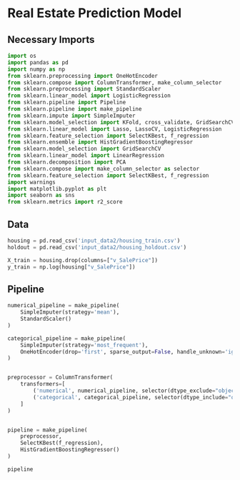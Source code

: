 # Real Estate Prediction Model

## Necessary Imports


```python
import os
import pandas as pd
import numpy as np
from sklearn.preprocessing import OneHotEncoder 
from sklearn.compose import ColumnTransformer, make_column_selector
from sklearn.preprocessing import StandardScaler 
from sklearn.linear_model import LogisticRegression
from sklearn.pipeline import Pipeline
from sklearn.pipeline import make_pipeline 
from sklearn.impute import SimpleImputer
from sklearn.model_selection import KFold, cross_validate, GridSearchCV
from sklearn.linear_model import Lasso, LassoCV, LogisticRegression
from sklearn.feature_selection import SelectKBest, f_regression
from sklearn.ensemble import HistGradientBoostingRegressor
from sklearn.model_selection import GridSearchCV
from sklearn.linear_model import LinearRegression
from sklearn.decomposition import PCA
from sklearn.compose import make_column_selector as selector
from sklearn.feature_selection import SelectKBest, f_regression
import warnings
import matplotlib.pyplot as plt
import seaborn as sns
from sklearn.metrics import r2_score

```

## Data


```python
housing = pd.read_csv('input_data2/housing_train.csv')
holdout = pd.read_csv('input_data2/housing_holdout.csv')
```


```python
X_train = housing.drop(columns=["v_SalePrice"])
y_train = np.log(housing["v_SalePrice"])

```

## Pipeline


```python
numerical_pipeline = make_pipeline(
    SimpleImputer(strategy='mean'),
    StandardScaler()
)

categorical_pipeline = make_pipeline(
    SimpleImputer(strategy='most_frequent'),
    OneHotEncoder(drop='first', sparse_output=False, handle_unknown='ignore')
)


preprocessor = ColumnTransformer(
    transformers=[
        ('numerical', numerical_pipeline, selector(dtype_exclude="object")),
        ('categorical', categorical_pipeline, selector(dtype_include="object"))
    ]
)


pipeline = make_pipeline(
    preprocessor,
    SelectKBest(f_regression),
    HistGradientBoostingRegressor()
)

pipeline
```




<style>#sk-container-id-1 {color: black;}#sk-container-id-1 pre{padding: 0;}#sk-container-id-1 div.sk-toggleable {background-color: white;}#sk-container-id-1 label.sk-toggleable__label {cursor: pointer;display: block;width: 100%;margin-bottom: 0;padding: 0.3em;box-sizing: border-box;text-align: center;}#sk-container-id-1 label.sk-toggleable__label-arrow:before {content: "▸";float: left;margin-right: 0.25em;color: #696969;}#sk-container-id-1 label.sk-toggleable__label-arrow:hover:before {color: black;}#sk-container-id-1 div.sk-estimator:hover label.sk-toggleable__label-arrow:before {color: black;}#sk-container-id-1 div.sk-toggleable__content {max-height: 0;max-width: 0;overflow: hidden;text-align: left;background-color: #f0f8ff;}#sk-container-id-1 div.sk-toggleable__content pre {margin: 0.2em;color: black;border-radius: 0.25em;background-color: #f0f8ff;}#sk-container-id-1 input.sk-toggleable__control:checked~div.sk-toggleable__content {max-height: 200px;max-width: 100%;overflow: auto;}#sk-container-id-1 input.sk-toggleable__control:checked~label.sk-toggleable__label-arrow:before {content: "▾";}#sk-container-id-1 div.sk-estimator input.sk-toggleable__control:checked~label.sk-toggleable__label {background-color: #d4ebff;}#sk-container-id-1 div.sk-label input.sk-toggleable__control:checked~label.sk-toggleable__label {background-color: #d4ebff;}#sk-container-id-1 input.sk-hidden--visually {border: 0;clip: rect(1px 1px 1px 1px);clip: rect(1px, 1px, 1px, 1px);height: 1px;margin: -1px;overflow: hidden;padding: 0;position: absolute;width: 1px;}#sk-container-id-1 div.sk-estimator {font-family: monospace;background-color: #f0f8ff;border: 1px dotted black;border-radius: 0.25em;box-sizing: border-box;margin-bottom: 0.5em;}#sk-container-id-1 div.sk-estimator:hover {background-color: #d4ebff;}#sk-container-id-1 div.sk-parallel-item::after {content: "";width: 100%;border-bottom: 1px solid gray;flex-grow: 1;}#sk-container-id-1 div.sk-label:hover label.sk-toggleable__label {background-color: #d4ebff;}#sk-container-id-1 div.sk-serial::before {content: "";position: absolute;border-left: 1px solid gray;box-sizing: border-box;top: 0;bottom: 0;left: 50%;z-index: 0;}#sk-container-id-1 div.sk-serial {display: flex;flex-direction: column;align-items: center;background-color: white;padding-right: 0.2em;padding-left: 0.2em;position: relative;}#sk-container-id-1 div.sk-item {position: relative;z-index: 1;}#sk-container-id-1 div.sk-parallel {display: flex;align-items: stretch;justify-content: center;background-color: white;position: relative;}#sk-container-id-1 div.sk-item::before, #sk-container-id-1 div.sk-parallel-item::before {content: "";position: absolute;border-left: 1px solid gray;box-sizing: border-box;top: 0;bottom: 0;left: 50%;z-index: -1;}#sk-container-id-1 div.sk-parallel-item {display: flex;flex-direction: column;z-index: 1;position: relative;background-color: white;}#sk-container-id-1 div.sk-parallel-item:first-child::after {align-self: flex-end;width: 50%;}#sk-container-id-1 div.sk-parallel-item:last-child::after {align-self: flex-start;width: 50%;}#sk-container-id-1 div.sk-parallel-item:only-child::after {width: 0;}#sk-container-id-1 div.sk-dashed-wrapped {border: 1px dashed gray;margin: 0 0.4em 0.5em 0.4em;box-sizing: border-box;padding-bottom: 0.4em;background-color: white;}#sk-container-id-1 div.sk-label label {font-family: monospace;font-weight: bold;display: inline-block;line-height: 1.2em;}#sk-container-id-1 div.sk-label-container {text-align: center;}#sk-container-id-1 div.sk-container {/* jupyter's `normalize.less` sets `[hidden] { display: none; }` but bootstrap.min.css set `[hidden] { display: none !important; }` so we also need the `!important` here to be able to override the default hidden behavior on the sphinx rendered scikit-learn.org. See: https://github.com/scikit-learn/scikit-learn/issues/21755 */display: inline-block !important;position: relative;}#sk-container-id-1 div.sk-text-repr-fallback {display: none;}</style><div id="sk-container-id-1" class="sk-top-container"><div class="sk-text-repr-fallback"><pre>Pipeline(steps=[(&#x27;columntransformer&#x27;,
                 ColumnTransformer(transformers=[(&#x27;numerical&#x27;,
                                                  Pipeline(steps=[(&#x27;simpleimputer&#x27;,
                                                                   SimpleImputer()),
                                                                  (&#x27;standardscaler&#x27;,
                                                                   StandardScaler())]),
                                                  &lt;sklearn.compose._column_transformer.make_column_selector object at 0x130615310&gt;),
                                                 (&#x27;categorical&#x27;,
                                                  Pipeline(steps=[(&#x27;simpleimputer&#x27;,
                                                                   SimpleImputer(strategy=&#x27;most_frequent&#x27;)),
                                                                  (&#x27;onehotencoder&#x27;,
                                                                   OneHotEncoder(drop=&#x27;first&#x27;,
                                                                                 handle_unknown=&#x27;ignore&#x27;,
                                                                                 sparse_output=False))]),
                                                  &lt;sklearn.compose._column_transformer.make_column_selector object at 0x12ff52410&gt;)])),
                (&#x27;selectkbest&#x27;,
                 SelectKBest(score_func=&lt;function f_regression at 0x12eab2de0&gt;)),
                (&#x27;histgradientboostingregressor&#x27;,
                 HistGradientBoostingRegressor())])</pre><b>In a Jupyter environment, please rerun this cell to show the HTML representation or trust the notebook. <br />On GitHub, the HTML representation is unable to render, please try loading this page with nbviewer.org.</b></div><div class="sk-container" hidden><div class="sk-item sk-dashed-wrapped"><div class="sk-label-container"><div class="sk-label sk-toggleable"><input class="sk-toggleable__control sk-hidden--visually" id="sk-estimator-id-1" type="checkbox" ><label for="sk-estimator-id-1" class="sk-toggleable__label sk-toggleable__label-arrow">Pipeline</label><div class="sk-toggleable__content"><pre>Pipeline(steps=[(&#x27;columntransformer&#x27;,
                 ColumnTransformer(transformers=[(&#x27;numerical&#x27;,
                                                  Pipeline(steps=[(&#x27;simpleimputer&#x27;,
                                                                   SimpleImputer()),
                                                                  (&#x27;standardscaler&#x27;,
                                                                   StandardScaler())]),
                                                  &lt;sklearn.compose._column_transformer.make_column_selector object at 0x130615310&gt;),
                                                 (&#x27;categorical&#x27;,
                                                  Pipeline(steps=[(&#x27;simpleimputer&#x27;,
                                                                   SimpleImputer(strategy=&#x27;most_frequent&#x27;)),
                                                                  (&#x27;onehotencoder&#x27;,
                                                                   OneHotEncoder(drop=&#x27;first&#x27;,
                                                                                 handle_unknown=&#x27;ignore&#x27;,
                                                                                 sparse_output=False))]),
                                                  &lt;sklearn.compose._column_transformer.make_column_selector object at 0x12ff52410&gt;)])),
                (&#x27;selectkbest&#x27;,
                 SelectKBest(score_func=&lt;function f_regression at 0x12eab2de0&gt;)),
                (&#x27;histgradientboostingregressor&#x27;,
                 HistGradientBoostingRegressor())])</pre></div></div></div><div class="sk-serial"><div class="sk-item sk-dashed-wrapped"><div class="sk-label-container"><div class="sk-label sk-toggleable"><input class="sk-toggleable__control sk-hidden--visually" id="sk-estimator-id-2" type="checkbox" ><label for="sk-estimator-id-2" class="sk-toggleable__label sk-toggleable__label-arrow">columntransformer: ColumnTransformer</label><div class="sk-toggleable__content"><pre>ColumnTransformer(transformers=[(&#x27;numerical&#x27;,
                                 Pipeline(steps=[(&#x27;simpleimputer&#x27;,
                                                  SimpleImputer()),
                                                 (&#x27;standardscaler&#x27;,
                                                  StandardScaler())]),
                                 &lt;sklearn.compose._column_transformer.make_column_selector object at 0x130615310&gt;),
                                (&#x27;categorical&#x27;,
                                 Pipeline(steps=[(&#x27;simpleimputer&#x27;,
                                                  SimpleImputer(strategy=&#x27;most_frequent&#x27;)),
                                                 (&#x27;onehotencoder&#x27;,
                                                  OneHotEncoder(drop=&#x27;first&#x27;,
                                                                handle_unknown=&#x27;ignore&#x27;,
                                                                sparse_output=False))]),
                                 &lt;sklearn.compose._column_transformer.make_column_selector object at 0x12ff52410&gt;)])</pre></div></div></div><div class="sk-parallel"><div class="sk-parallel-item"><div class="sk-item"><div class="sk-label-container"><div class="sk-label sk-toggleable"><input class="sk-toggleable__control sk-hidden--visually" id="sk-estimator-id-3" type="checkbox" ><label for="sk-estimator-id-3" class="sk-toggleable__label sk-toggleable__label-arrow">numerical</label><div class="sk-toggleable__content"><pre>&lt;sklearn.compose._column_transformer.make_column_selector object at 0x130615310&gt;</pre></div></div></div><div class="sk-serial"><div class="sk-item"><div class="sk-serial"><div class="sk-item"><div class="sk-estimator sk-toggleable"><input class="sk-toggleable__control sk-hidden--visually" id="sk-estimator-id-4" type="checkbox" ><label for="sk-estimator-id-4" class="sk-toggleable__label sk-toggleable__label-arrow">SimpleImputer</label><div class="sk-toggleable__content"><pre>SimpleImputer()</pre></div></div></div><div class="sk-item"><div class="sk-estimator sk-toggleable"><input class="sk-toggleable__control sk-hidden--visually" id="sk-estimator-id-5" type="checkbox" ><label for="sk-estimator-id-5" class="sk-toggleable__label sk-toggleable__label-arrow">StandardScaler</label><div class="sk-toggleable__content"><pre>StandardScaler()</pre></div></div></div></div></div></div></div></div><div class="sk-parallel-item"><div class="sk-item"><div class="sk-label-container"><div class="sk-label sk-toggleable"><input class="sk-toggleable__control sk-hidden--visually" id="sk-estimator-id-6" type="checkbox" ><label for="sk-estimator-id-6" class="sk-toggleable__label sk-toggleable__label-arrow">categorical</label><div class="sk-toggleable__content"><pre>&lt;sklearn.compose._column_transformer.make_column_selector object at 0x12ff52410&gt;</pre></div></div></div><div class="sk-serial"><div class="sk-item"><div class="sk-serial"><div class="sk-item"><div class="sk-estimator sk-toggleable"><input class="sk-toggleable__control sk-hidden--visually" id="sk-estimator-id-7" type="checkbox" ><label for="sk-estimator-id-7" class="sk-toggleable__label sk-toggleable__label-arrow">SimpleImputer</label><div class="sk-toggleable__content"><pre>SimpleImputer(strategy=&#x27;most_frequent&#x27;)</pre></div></div></div><div class="sk-item"><div class="sk-estimator sk-toggleable"><input class="sk-toggleable__control sk-hidden--visually" id="sk-estimator-id-8" type="checkbox" ><label for="sk-estimator-id-8" class="sk-toggleable__label sk-toggleable__label-arrow">OneHotEncoder</label><div class="sk-toggleable__content"><pre>OneHotEncoder(drop=&#x27;first&#x27;, handle_unknown=&#x27;ignore&#x27;, sparse_output=False)</pre></div></div></div></div></div></div></div></div></div></div><div class="sk-item"><div class="sk-estimator sk-toggleable"><input class="sk-toggleable__control sk-hidden--visually" id="sk-estimator-id-9" type="checkbox" ><label for="sk-estimator-id-9" class="sk-toggleable__label sk-toggleable__label-arrow">SelectKBest</label><div class="sk-toggleable__content"><pre>SelectKBest(score_func=&lt;function f_regression at 0x12eab2de0&gt;)</pre></div></div></div><div class="sk-item"><div class="sk-estimator sk-toggleable"><input class="sk-toggleable__control sk-hidden--visually" id="sk-estimator-id-10" type="checkbox" ><label for="sk-estimator-id-10" class="sk-toggleable__label sk-toggleable__label-arrow">HistGradientBoostingRegressor</label><div class="sk-toggleable__content"><pre>HistGradientBoostingRegressor()</pre></div></div></div></div></div></div></div>




```python
param_grid = {
    'selectkbest__k': [10, 20, 30],  
    'histgradientboostingregressor__max_iter': [100, 200, 300],  
}

```


```python
warnings.filterwarnings("ignore")


grid_search = GridSearchCV(pipeline, param_grid, cv=5, scoring='r2')
grid_search.fit(X_train, y_train)
```




<style>#sk-container-id-2 {color: black;}#sk-container-id-2 pre{padding: 0;}#sk-container-id-2 div.sk-toggleable {background-color: white;}#sk-container-id-2 label.sk-toggleable__label {cursor: pointer;display: block;width: 100%;margin-bottom: 0;padding: 0.3em;box-sizing: border-box;text-align: center;}#sk-container-id-2 label.sk-toggleable__label-arrow:before {content: "▸";float: left;margin-right: 0.25em;color: #696969;}#sk-container-id-2 label.sk-toggleable__label-arrow:hover:before {color: black;}#sk-container-id-2 div.sk-estimator:hover label.sk-toggleable__label-arrow:before {color: black;}#sk-container-id-2 div.sk-toggleable__content {max-height: 0;max-width: 0;overflow: hidden;text-align: left;background-color: #f0f8ff;}#sk-container-id-2 div.sk-toggleable__content pre {margin: 0.2em;color: black;border-radius: 0.25em;background-color: #f0f8ff;}#sk-container-id-2 input.sk-toggleable__control:checked~div.sk-toggleable__content {max-height: 200px;max-width: 100%;overflow: auto;}#sk-container-id-2 input.sk-toggleable__control:checked~label.sk-toggleable__label-arrow:before {content: "▾";}#sk-container-id-2 div.sk-estimator input.sk-toggleable__control:checked~label.sk-toggleable__label {background-color: #d4ebff;}#sk-container-id-2 div.sk-label input.sk-toggleable__control:checked~label.sk-toggleable__label {background-color: #d4ebff;}#sk-container-id-2 input.sk-hidden--visually {border: 0;clip: rect(1px 1px 1px 1px);clip: rect(1px, 1px, 1px, 1px);height: 1px;margin: -1px;overflow: hidden;padding: 0;position: absolute;width: 1px;}#sk-container-id-2 div.sk-estimator {font-family: monospace;background-color: #f0f8ff;border: 1px dotted black;border-radius: 0.25em;box-sizing: border-box;margin-bottom: 0.5em;}#sk-container-id-2 div.sk-estimator:hover {background-color: #d4ebff;}#sk-container-id-2 div.sk-parallel-item::after {content: "";width: 100%;border-bottom: 1px solid gray;flex-grow: 1;}#sk-container-id-2 div.sk-label:hover label.sk-toggleable__label {background-color: #d4ebff;}#sk-container-id-2 div.sk-serial::before {content: "";position: absolute;border-left: 1px solid gray;box-sizing: border-box;top: 0;bottom: 0;left: 50%;z-index: 0;}#sk-container-id-2 div.sk-serial {display: flex;flex-direction: column;align-items: center;background-color: white;padding-right: 0.2em;padding-left: 0.2em;position: relative;}#sk-container-id-2 div.sk-item {position: relative;z-index: 1;}#sk-container-id-2 div.sk-parallel {display: flex;align-items: stretch;justify-content: center;background-color: white;position: relative;}#sk-container-id-2 div.sk-item::before, #sk-container-id-2 div.sk-parallel-item::before {content: "";position: absolute;border-left: 1px solid gray;box-sizing: border-box;top: 0;bottom: 0;left: 50%;z-index: -1;}#sk-container-id-2 div.sk-parallel-item {display: flex;flex-direction: column;z-index: 1;position: relative;background-color: white;}#sk-container-id-2 div.sk-parallel-item:first-child::after {align-self: flex-end;width: 50%;}#sk-container-id-2 div.sk-parallel-item:last-child::after {align-self: flex-start;width: 50%;}#sk-container-id-2 div.sk-parallel-item:only-child::after {width: 0;}#sk-container-id-2 div.sk-dashed-wrapped {border: 1px dashed gray;margin: 0 0.4em 0.5em 0.4em;box-sizing: border-box;padding-bottom: 0.4em;background-color: white;}#sk-container-id-2 div.sk-label label {font-family: monospace;font-weight: bold;display: inline-block;line-height: 1.2em;}#sk-container-id-2 div.sk-label-container {text-align: center;}#sk-container-id-2 div.sk-container {/* jupyter's `normalize.less` sets `[hidden] { display: none; }` but bootstrap.min.css set `[hidden] { display: none !important; }` so we also need the `!important` here to be able to override the default hidden behavior on the sphinx rendered scikit-learn.org. See: https://github.com/scikit-learn/scikit-learn/issues/21755 */display: inline-block !important;position: relative;}#sk-container-id-2 div.sk-text-repr-fallback {display: none;}</style><div id="sk-container-id-2" class="sk-top-container"><div class="sk-text-repr-fallback"><pre>GridSearchCV(cv=5,
             estimator=Pipeline(steps=[(&#x27;columntransformer&#x27;,
                                        ColumnTransformer(transformers=[(&#x27;numerical&#x27;,
                                                                         Pipeline(steps=[(&#x27;simpleimputer&#x27;,
                                                                                          SimpleImputer()),
                                                                                         (&#x27;standardscaler&#x27;,
                                                                                          StandardScaler())]),
                                                                         &lt;sklearn.compose._column_transformer.make_column_selector object at 0x130615310&gt;),
                                                                        (&#x27;categorical&#x27;,
                                                                         Pipeline(steps=[(&#x27;simpleimputer&#x27;,
                                                                                          SimpleImputer(strategy=&#x27;m...
                                                                                                        sparse_output=False))]),
                                                                         &lt;sklearn.compose._column_transformer.make_column_selector object at 0x12ff52410&gt;)])),
                                       (&#x27;selectkbest&#x27;,
                                        SelectKBest(score_func=&lt;function f_regression at 0x12eab2de0&gt;)),
                                       (&#x27;histgradientboostingregressor&#x27;,
                                        HistGradientBoostingRegressor())]),
             param_grid={&#x27;histgradientboostingregressor__max_iter&#x27;: [100, 200,
                                                                     300],
                         &#x27;selectkbest__k&#x27;: [10, 20, 30]},
             scoring=&#x27;r2&#x27;)</pre><b>In a Jupyter environment, please rerun this cell to show the HTML representation or trust the notebook. <br />On GitHub, the HTML representation is unable to render, please try loading this page with nbviewer.org.</b></div><div class="sk-container" hidden><div class="sk-item sk-dashed-wrapped"><div class="sk-label-container"><div class="sk-label sk-toggleable"><input class="sk-toggleable__control sk-hidden--visually" id="sk-estimator-id-11" type="checkbox" ><label for="sk-estimator-id-11" class="sk-toggleable__label sk-toggleable__label-arrow">GridSearchCV</label><div class="sk-toggleable__content"><pre>GridSearchCV(cv=5,
             estimator=Pipeline(steps=[(&#x27;columntransformer&#x27;,
                                        ColumnTransformer(transformers=[(&#x27;numerical&#x27;,
                                                                         Pipeline(steps=[(&#x27;simpleimputer&#x27;,
                                                                                          SimpleImputer()),
                                                                                         (&#x27;standardscaler&#x27;,
                                                                                          StandardScaler())]),
                                                                         &lt;sklearn.compose._column_transformer.make_column_selector object at 0x130615310&gt;),
                                                                        (&#x27;categorical&#x27;,
                                                                         Pipeline(steps=[(&#x27;simpleimputer&#x27;,
                                                                                          SimpleImputer(strategy=&#x27;m...
                                                                                                        sparse_output=False))]),
                                                                         &lt;sklearn.compose._column_transformer.make_column_selector object at 0x12ff52410&gt;)])),
                                       (&#x27;selectkbest&#x27;,
                                        SelectKBest(score_func=&lt;function f_regression at 0x12eab2de0&gt;)),
                                       (&#x27;histgradientboostingregressor&#x27;,
                                        HistGradientBoostingRegressor())]),
             param_grid={&#x27;histgradientboostingregressor__max_iter&#x27;: [100, 200,
                                                                     300],
                         &#x27;selectkbest__k&#x27;: [10, 20, 30]},
             scoring=&#x27;r2&#x27;)</pre></div></div></div><div class="sk-parallel"><div class="sk-parallel-item"><div class="sk-item"><div class="sk-label-container"><div class="sk-label sk-toggleable"><input class="sk-toggleable__control sk-hidden--visually" id="sk-estimator-id-12" type="checkbox" ><label for="sk-estimator-id-12" class="sk-toggleable__label sk-toggleable__label-arrow">estimator: Pipeline</label><div class="sk-toggleable__content"><pre>Pipeline(steps=[(&#x27;columntransformer&#x27;,
                 ColumnTransformer(transformers=[(&#x27;numerical&#x27;,
                                                  Pipeline(steps=[(&#x27;simpleimputer&#x27;,
                                                                   SimpleImputer()),
                                                                  (&#x27;standardscaler&#x27;,
                                                                   StandardScaler())]),
                                                  &lt;sklearn.compose._column_transformer.make_column_selector object at 0x130615310&gt;),
                                                 (&#x27;categorical&#x27;,
                                                  Pipeline(steps=[(&#x27;simpleimputer&#x27;,
                                                                   SimpleImputer(strategy=&#x27;most_frequent&#x27;)),
                                                                  (&#x27;onehotencoder&#x27;,
                                                                   OneHotEncoder(drop=&#x27;first&#x27;,
                                                                                 handle_unknown=&#x27;ignore&#x27;,
                                                                                 sparse_output=False))]),
                                                  &lt;sklearn.compose._column_transformer.make_column_selector object at 0x12ff52410&gt;)])),
                (&#x27;selectkbest&#x27;,
                 SelectKBest(score_func=&lt;function f_regression at 0x12eab2de0&gt;)),
                (&#x27;histgradientboostingregressor&#x27;,
                 HistGradientBoostingRegressor())])</pre></div></div></div><div class="sk-serial"><div class="sk-item"><div class="sk-serial"><div class="sk-item sk-dashed-wrapped"><div class="sk-label-container"><div class="sk-label sk-toggleable"><input class="sk-toggleable__control sk-hidden--visually" id="sk-estimator-id-13" type="checkbox" ><label for="sk-estimator-id-13" class="sk-toggleable__label sk-toggleable__label-arrow">columntransformer: ColumnTransformer</label><div class="sk-toggleable__content"><pre>ColumnTransformer(transformers=[(&#x27;numerical&#x27;,
                                 Pipeline(steps=[(&#x27;simpleimputer&#x27;,
                                                  SimpleImputer()),
                                                 (&#x27;standardscaler&#x27;,
                                                  StandardScaler())]),
                                 &lt;sklearn.compose._column_transformer.make_column_selector object at 0x130615310&gt;),
                                (&#x27;categorical&#x27;,
                                 Pipeline(steps=[(&#x27;simpleimputer&#x27;,
                                                  SimpleImputer(strategy=&#x27;most_frequent&#x27;)),
                                                 (&#x27;onehotencoder&#x27;,
                                                  OneHotEncoder(drop=&#x27;first&#x27;,
                                                                handle_unknown=&#x27;ignore&#x27;,
                                                                sparse_output=False))]),
                                 &lt;sklearn.compose._column_transformer.make_column_selector object at 0x12ff52410&gt;)])</pre></div></div></div><div class="sk-parallel"><div class="sk-parallel-item"><div class="sk-item"><div class="sk-label-container"><div class="sk-label sk-toggleable"><input class="sk-toggleable__control sk-hidden--visually" id="sk-estimator-id-14" type="checkbox" ><label for="sk-estimator-id-14" class="sk-toggleable__label sk-toggleable__label-arrow">numerical</label><div class="sk-toggleable__content"><pre>&lt;sklearn.compose._column_transformer.make_column_selector object at 0x130615310&gt;</pre></div></div></div><div class="sk-serial"><div class="sk-item"><div class="sk-serial"><div class="sk-item"><div class="sk-estimator sk-toggleable"><input class="sk-toggleable__control sk-hidden--visually" id="sk-estimator-id-15" type="checkbox" ><label for="sk-estimator-id-15" class="sk-toggleable__label sk-toggleable__label-arrow">SimpleImputer</label><div class="sk-toggleable__content"><pre>SimpleImputer()</pre></div></div></div><div class="sk-item"><div class="sk-estimator sk-toggleable"><input class="sk-toggleable__control sk-hidden--visually" id="sk-estimator-id-16" type="checkbox" ><label for="sk-estimator-id-16" class="sk-toggleable__label sk-toggleable__label-arrow">StandardScaler</label><div class="sk-toggleable__content"><pre>StandardScaler()</pre></div></div></div></div></div></div></div></div><div class="sk-parallel-item"><div class="sk-item"><div class="sk-label-container"><div class="sk-label sk-toggleable"><input class="sk-toggleable__control sk-hidden--visually" id="sk-estimator-id-17" type="checkbox" ><label for="sk-estimator-id-17" class="sk-toggleable__label sk-toggleable__label-arrow">categorical</label><div class="sk-toggleable__content"><pre>&lt;sklearn.compose._column_transformer.make_column_selector object at 0x12ff52410&gt;</pre></div></div></div><div class="sk-serial"><div class="sk-item"><div class="sk-serial"><div class="sk-item"><div class="sk-estimator sk-toggleable"><input class="sk-toggleable__control sk-hidden--visually" id="sk-estimator-id-18" type="checkbox" ><label for="sk-estimator-id-18" class="sk-toggleable__label sk-toggleable__label-arrow">SimpleImputer</label><div class="sk-toggleable__content"><pre>SimpleImputer(strategy=&#x27;most_frequent&#x27;)</pre></div></div></div><div class="sk-item"><div class="sk-estimator sk-toggleable"><input class="sk-toggleable__control sk-hidden--visually" id="sk-estimator-id-19" type="checkbox" ><label for="sk-estimator-id-19" class="sk-toggleable__label sk-toggleable__label-arrow">OneHotEncoder</label><div class="sk-toggleable__content"><pre>OneHotEncoder(drop=&#x27;first&#x27;, handle_unknown=&#x27;ignore&#x27;, sparse_output=False)</pre></div></div></div></div></div></div></div></div></div></div><div class="sk-item"><div class="sk-estimator sk-toggleable"><input class="sk-toggleable__control sk-hidden--visually" id="sk-estimator-id-20" type="checkbox" ><label for="sk-estimator-id-20" class="sk-toggleable__label sk-toggleable__label-arrow">SelectKBest</label><div class="sk-toggleable__content"><pre>SelectKBest(score_func=&lt;function f_regression at 0x12eab2de0&gt;)</pre></div></div></div><div class="sk-item"><div class="sk-estimator sk-toggleable"><input class="sk-toggleable__control sk-hidden--visually" id="sk-estimator-id-21" type="checkbox" ><label for="sk-estimator-id-21" class="sk-toggleable__label sk-toggleable__label-arrow">HistGradientBoostingRegressor</label><div class="sk-toggleable__content"><pre>HistGradientBoostingRegressor()</pre></div></div></div></div></div></div></div></div></div></div></div></div>




```python
best_params = grid_search.best_estimator_
best_params
```




<style>#sk-container-id-4 {color: black;}#sk-container-id-4 pre{padding: 0;}#sk-container-id-4 div.sk-toggleable {background-color: white;}#sk-container-id-4 label.sk-toggleable__label {cursor: pointer;display: block;width: 100%;margin-bottom: 0;padding: 0.3em;box-sizing: border-box;text-align: center;}#sk-container-id-4 label.sk-toggleable__label-arrow:before {content: "▸";float: left;margin-right: 0.25em;color: #696969;}#sk-container-id-4 label.sk-toggleable__label-arrow:hover:before {color: black;}#sk-container-id-4 div.sk-estimator:hover label.sk-toggleable__label-arrow:before {color: black;}#sk-container-id-4 div.sk-toggleable__content {max-height: 0;max-width: 0;overflow: hidden;text-align: left;background-color: #f0f8ff;}#sk-container-id-4 div.sk-toggleable__content pre {margin: 0.2em;color: black;border-radius: 0.25em;background-color: #f0f8ff;}#sk-container-id-4 input.sk-toggleable__control:checked~div.sk-toggleable__content {max-height: 200px;max-width: 100%;overflow: auto;}#sk-container-id-4 input.sk-toggleable__control:checked~label.sk-toggleable__label-arrow:before {content: "▾";}#sk-container-id-4 div.sk-estimator input.sk-toggleable__control:checked~label.sk-toggleable__label {background-color: #d4ebff;}#sk-container-id-4 div.sk-label input.sk-toggleable__control:checked~label.sk-toggleable__label {background-color: #d4ebff;}#sk-container-id-4 input.sk-hidden--visually {border: 0;clip: rect(1px 1px 1px 1px);clip: rect(1px, 1px, 1px, 1px);height: 1px;margin: -1px;overflow: hidden;padding: 0;position: absolute;width: 1px;}#sk-container-id-4 div.sk-estimator {font-family: monospace;background-color: #f0f8ff;border: 1px dotted black;border-radius: 0.25em;box-sizing: border-box;margin-bottom: 0.5em;}#sk-container-id-4 div.sk-estimator:hover {background-color: #d4ebff;}#sk-container-id-4 div.sk-parallel-item::after {content: "";width: 100%;border-bottom: 1px solid gray;flex-grow: 1;}#sk-container-id-4 div.sk-label:hover label.sk-toggleable__label {background-color: #d4ebff;}#sk-container-id-4 div.sk-serial::before {content: "";position: absolute;border-left: 1px solid gray;box-sizing: border-box;top: 0;bottom: 0;left: 50%;z-index: 0;}#sk-container-id-4 div.sk-serial {display: flex;flex-direction: column;align-items: center;background-color: white;padding-right: 0.2em;padding-left: 0.2em;position: relative;}#sk-container-id-4 div.sk-item {position: relative;z-index: 1;}#sk-container-id-4 div.sk-parallel {display: flex;align-items: stretch;justify-content: center;background-color: white;position: relative;}#sk-container-id-4 div.sk-item::before, #sk-container-id-4 div.sk-parallel-item::before {content: "";position: absolute;border-left: 1px solid gray;box-sizing: border-box;top: 0;bottom: 0;left: 50%;z-index: -1;}#sk-container-id-4 div.sk-parallel-item {display: flex;flex-direction: column;z-index: 1;position: relative;background-color: white;}#sk-container-id-4 div.sk-parallel-item:first-child::after {align-self: flex-end;width: 50%;}#sk-container-id-4 div.sk-parallel-item:last-child::after {align-self: flex-start;width: 50%;}#sk-container-id-4 div.sk-parallel-item:only-child::after {width: 0;}#sk-container-id-4 div.sk-dashed-wrapped {border: 1px dashed gray;margin: 0 0.4em 0.5em 0.4em;box-sizing: border-box;padding-bottom: 0.4em;background-color: white;}#sk-container-id-4 div.sk-label label {font-family: monospace;font-weight: bold;display: inline-block;line-height: 1.2em;}#sk-container-id-4 div.sk-label-container {text-align: center;}#sk-container-id-4 div.sk-container {/* jupyter's `normalize.less` sets `[hidden] { display: none; }` but bootstrap.min.css set `[hidden] { display: none !important; }` so we also need the `!important` here to be able to override the default hidden behavior on the sphinx rendered scikit-learn.org. See: https://github.com/scikit-learn/scikit-learn/issues/21755 */display: inline-block !important;position: relative;}#sk-container-id-4 div.sk-text-repr-fallback {display: none;}</style><div id="sk-container-id-4" class="sk-top-container"><div class="sk-text-repr-fallback"><pre>Pipeline(steps=[(&#x27;columntransformer&#x27;,
                 ColumnTransformer(transformers=[(&#x27;numerical&#x27;,
                                                  Pipeline(steps=[(&#x27;simpleimputer&#x27;,
                                                                   SimpleImputer()),
                                                                  (&#x27;standardscaler&#x27;,
                                                                   StandardScaler())]),
                                                  &lt;sklearn.compose._column_transformer.make_column_selector object at 0x1300119d0&gt;),
                                                 (&#x27;categorical&#x27;,
                                                  Pipeline(steps=[(&#x27;simpleimputer&#x27;,
                                                                   SimpleImputer(strategy=&#x27;most_frequent&#x27;)),
                                                                  (&#x27;onehotencoder&#x27;,
                                                                   OneHotEncoder(drop=&#x27;first&#x27;,
                                                                                 handle_unknown=&#x27;ignore&#x27;,
                                                                                 sparse_output=False))]),
                                                  &lt;sklearn.compose._column_transformer.make_column_selector object at 0x130673150&gt;)])),
                (&#x27;selectkbest&#x27;,
                 SelectKBest(k=30,
                             score_func=&lt;function f_regression at 0x12eab2de0&gt;)),
                (&#x27;histgradientboostingregressor&#x27;,
                 HistGradientBoostingRegressor())])</pre><b>In a Jupyter environment, please rerun this cell to show the HTML representation or trust the notebook. <br />On GitHub, the HTML representation is unable to render, please try loading this page with nbviewer.org.</b></div><div class="sk-container" hidden><div class="sk-item sk-dashed-wrapped"><div class="sk-label-container"><div class="sk-label sk-toggleable"><input class="sk-toggleable__control sk-hidden--visually" id="sk-estimator-id-32" type="checkbox" ><label for="sk-estimator-id-32" class="sk-toggleable__label sk-toggleable__label-arrow">Pipeline</label><div class="sk-toggleable__content"><pre>Pipeline(steps=[(&#x27;columntransformer&#x27;,
                 ColumnTransformer(transformers=[(&#x27;numerical&#x27;,
                                                  Pipeline(steps=[(&#x27;simpleimputer&#x27;,
                                                                   SimpleImputer()),
                                                                  (&#x27;standardscaler&#x27;,
                                                                   StandardScaler())]),
                                                  &lt;sklearn.compose._column_transformer.make_column_selector object at 0x1300119d0&gt;),
                                                 (&#x27;categorical&#x27;,
                                                  Pipeline(steps=[(&#x27;simpleimputer&#x27;,
                                                                   SimpleImputer(strategy=&#x27;most_frequent&#x27;)),
                                                                  (&#x27;onehotencoder&#x27;,
                                                                   OneHotEncoder(drop=&#x27;first&#x27;,
                                                                                 handle_unknown=&#x27;ignore&#x27;,
                                                                                 sparse_output=False))]),
                                                  &lt;sklearn.compose._column_transformer.make_column_selector object at 0x130673150&gt;)])),
                (&#x27;selectkbest&#x27;,
                 SelectKBest(k=30,
                             score_func=&lt;function f_regression at 0x12eab2de0&gt;)),
                (&#x27;histgradientboostingregressor&#x27;,
                 HistGradientBoostingRegressor())])</pre></div></div></div><div class="sk-serial"><div class="sk-item sk-dashed-wrapped"><div class="sk-label-container"><div class="sk-label sk-toggleable"><input class="sk-toggleable__control sk-hidden--visually" id="sk-estimator-id-33" type="checkbox" ><label for="sk-estimator-id-33" class="sk-toggleable__label sk-toggleable__label-arrow">columntransformer: ColumnTransformer</label><div class="sk-toggleable__content"><pre>ColumnTransformer(transformers=[(&#x27;numerical&#x27;,
                                 Pipeline(steps=[(&#x27;simpleimputer&#x27;,
                                                  SimpleImputer()),
                                                 (&#x27;standardscaler&#x27;,
                                                  StandardScaler())]),
                                 &lt;sklearn.compose._column_transformer.make_column_selector object at 0x1300119d0&gt;),
                                (&#x27;categorical&#x27;,
                                 Pipeline(steps=[(&#x27;simpleimputer&#x27;,
                                                  SimpleImputer(strategy=&#x27;most_frequent&#x27;)),
                                                 (&#x27;onehotencoder&#x27;,
                                                  OneHotEncoder(drop=&#x27;first&#x27;,
                                                                handle_unknown=&#x27;ignore&#x27;,
                                                                sparse_output=False))]),
                                 &lt;sklearn.compose._column_transformer.make_column_selector object at 0x130673150&gt;)])</pre></div></div></div><div class="sk-parallel"><div class="sk-parallel-item"><div class="sk-item"><div class="sk-label-container"><div class="sk-label sk-toggleable"><input class="sk-toggleable__control sk-hidden--visually" id="sk-estimator-id-34" type="checkbox" ><label for="sk-estimator-id-34" class="sk-toggleable__label sk-toggleable__label-arrow">numerical</label><div class="sk-toggleable__content"><pre>&lt;sklearn.compose._column_transformer.make_column_selector object at 0x1300119d0&gt;</pre></div></div></div><div class="sk-serial"><div class="sk-item"><div class="sk-serial"><div class="sk-item"><div class="sk-estimator sk-toggleable"><input class="sk-toggleable__control sk-hidden--visually" id="sk-estimator-id-35" type="checkbox" ><label for="sk-estimator-id-35" class="sk-toggleable__label sk-toggleable__label-arrow">SimpleImputer</label><div class="sk-toggleable__content"><pre>SimpleImputer()</pre></div></div></div><div class="sk-item"><div class="sk-estimator sk-toggleable"><input class="sk-toggleable__control sk-hidden--visually" id="sk-estimator-id-36" type="checkbox" ><label for="sk-estimator-id-36" class="sk-toggleable__label sk-toggleable__label-arrow">StandardScaler</label><div class="sk-toggleable__content"><pre>StandardScaler()</pre></div></div></div></div></div></div></div></div><div class="sk-parallel-item"><div class="sk-item"><div class="sk-label-container"><div class="sk-label sk-toggleable"><input class="sk-toggleable__control sk-hidden--visually" id="sk-estimator-id-37" type="checkbox" ><label for="sk-estimator-id-37" class="sk-toggleable__label sk-toggleable__label-arrow">categorical</label><div class="sk-toggleable__content"><pre>&lt;sklearn.compose._column_transformer.make_column_selector object at 0x130673150&gt;</pre></div></div></div><div class="sk-serial"><div class="sk-item"><div class="sk-serial"><div class="sk-item"><div class="sk-estimator sk-toggleable"><input class="sk-toggleable__control sk-hidden--visually" id="sk-estimator-id-38" type="checkbox" ><label for="sk-estimator-id-38" class="sk-toggleable__label sk-toggleable__label-arrow">SimpleImputer</label><div class="sk-toggleable__content"><pre>SimpleImputer(strategy=&#x27;most_frequent&#x27;)</pre></div></div></div><div class="sk-item"><div class="sk-estimator sk-toggleable"><input class="sk-toggleable__control sk-hidden--visually" id="sk-estimator-id-39" type="checkbox" ><label for="sk-estimator-id-39" class="sk-toggleable__label sk-toggleable__label-arrow">OneHotEncoder</label><div class="sk-toggleable__content"><pre>OneHotEncoder(drop=&#x27;first&#x27;, handle_unknown=&#x27;ignore&#x27;, sparse_output=False)</pre></div></div></div></div></div></div></div></div></div></div><div class="sk-item"><div class="sk-estimator sk-toggleable"><input class="sk-toggleable__control sk-hidden--visually" id="sk-estimator-id-40" type="checkbox" ><label for="sk-estimator-id-40" class="sk-toggleable__label sk-toggleable__label-arrow">SelectKBest</label><div class="sk-toggleable__content"><pre>SelectKBest(k=30, score_func=&lt;function f_regression at 0x12eab2de0&gt;)</pre></div></div></div><div class="sk-item"><div class="sk-estimator sk-toggleable"><input class="sk-toggleable__control sk-hidden--visually" id="sk-estimator-id-41" type="checkbox" ><label for="sk-estimator-id-41" class="sk-toggleable__label sk-toggleable__label-arrow">HistGradientBoostingRegressor</label><div class="sk-toggleable__content"><pre>HistGradientBoostingRegressor()</pre></div></div></div></div></div></div></div>




```python
holdout_predictions = best_params.predict(holdout)

```


```python
holdout_predictions
```




    array([12.09197844, 12.32513558, 11.63979959, 12.03948137, 12.57861826,
           11.29678909, 11.68437387, 11.7984542 , 11.76080408, 11.90780959,
           11.50086652, 11.50422221, 12.17446248, 12.87207548, 12.47597739,
           11.89199924, 11.92401083, 12.68804317, 12.36508803, 12.45655775,
           12.29382727, 12.39502055, 12.52852685, 12.69337619, 12.44247797,
           12.86541654, 12.21989229, 11.76042983, 12.19725542, 10.80728357,
           11.7643537 , 11.85039973, 12.06017599, 11.92017581, 11.84084969,
           11.91874544, 11.87691539, 11.83155595, 11.91917108, 11.38835347,
           11.83415848, 11.72818464, 11.53136976, 11.80388337, 11.77705022,
           11.76898583, 11.84595034, 11.85446496, 11.38731624, 11.54536623,
           11.62442705, 11.81228965, 12.24835691, 11.88371105, 11.9061523 ,
           12.27888311, 12.19067754, 11.94850792, 12.61105936, 12.25337347,
           11.80623109, 11.93483804, 11.80791091, 11.84470395, 11.53563292,
           11.98514576, 12.46869632, 12.8017448 , 11.71995109, 11.84492426,
           11.78600553, 12.92091056, 12.8534121 , 12.25098503, 12.19758633,
           12.36193162, 12.78291807, 12.8977782 , 11.96969468, 11.24148231,
           11.59409191, 11.82135433, 11.73671436, 11.93267516, 11.77758761,
           11.92348103, 11.83035768, 11.8015978 , 11.7206575 , 12.24646681,
           12.19168018, 12.32081615, 12.25678044, 12.32476738, 12.23684683,
           12.39558453, 12.42440233, 11.5264532 , 12.82366976, 11.83475007,
           11.64500407, 11.9605037 , 11.56842405, 12.25244484, 12.54761213,
           12.0753698 , 12.29306791, 12.64573867, 12.32987134, 12.49287059,
           11.80487366, 11.69080724, 12.21584991, 11.85668229, 11.86923822,
           11.63679077, 11.77860236, 11.78775742, 11.80089923, 11.78894245,
           11.87990798, 12.37343977, 12.03653883, 11.83491784, 12.22785904,
           12.43953086, 12.26246463, 11.74600249, 12.63349298, 12.87431877,
           13.06080658, 11.75620468, 12.70540995, 11.62458576, 11.64705765,
           12.86814853, 11.86079625, 11.58199359, 11.81332494, 12.77484118,
           12.52339649, 12.00506721, 12.43261089, 12.54586035, 12.4380172 ,
           12.48360115, 12.32904845, 11.87979011, 11.74020838, 12.09096459,
           12.34892913, 11.98366165, 12.12758784, 12.08431176, 11.98861132,
           12.60847328, 11.75155212, 12.45076967, 12.10293151, 11.97689226,
           12.14368454, 11.79774377, 12.05303545, 12.00646971, 12.33591213,
           12.28643779, 12.41494556, 11.95774327, 12.00421833, 11.99843245,
           11.9647652 , 12.21879141, 12.10845231, 12.09664037, 11.99781728,
           12.01779329, 12.49019939, 11.84319323, 12.42241655, 12.76330137,
           11.5612847 , 12.13498179, 12.91051511, 12.93458372, 13.06813793,
           12.23987464, 12.35718751, 12.75767098, 12.66661273, 12.5853782 ,
           12.85171398, 12.67327354, 12.69296043, 12.26523571, 12.86280296,
           11.5372746 , 12.63459491, 12.460234  , 12.56602158, 11.69682747,
           11.93144421, 12.90252652, 13.01505864, 12.26015443, 12.06879426,
           11.88183366, 12.627365  , 12.60835058, 11.96817206, 12.14093662,
           12.52863255, 11.66591172, 12.36531131, 11.63322576, 12.26331258,
           12.13793657, 12.46184662, 12.32360304, 12.35821974, 13.1079896 ,
           12.12601833, 12.48094921, 13.01531606, 12.72512661, 12.41355734,
           12.16203196, 11.76722583, 11.71177314, 13.08853455, 12.95421609,
           11.80914476, 12.58777566, 12.61239866, 12.01516874, 12.201543  ,
           12.56900524, 12.16047361, 12.38651239, 12.08286608, 12.39022885,
           11.92315227, 12.05013702, 12.84642555, 13.10906046, 12.73220529,
           12.19217947, 12.54723109, 12.73168158, 12.38136507, 12.47380659,
           12.85169438, 12.71683343, 11.97344242, 11.92758688, 11.69149853,
           12.2079513 , 12.01270793, 11.87129883, 12.09118476, 12.295352  ,
           12.02968859, 12.3069099 , 12.60242252, 12.37221599, 12.12606682,
           11.86395818, 11.7851681 , 11.68615759, 11.81738986, 12.07506606,
           11.87906065, 12.05577344, 11.89056974, 11.81836181, 11.88201074,
           11.7633823 , 11.98820584, 12.4570531 , 11.90657608, 11.73368541,
           11.69501859, 11.77488651, 11.72393237, 11.68429817, 11.91607808,
           12.02656647, 12.0075913 , 11.77770158, 11.88686273, 12.03896656,
           11.5337411 , 11.64592209, 12.0358346 , 11.80905121, 11.92153943,
           11.88067784, 11.85942935, 12.25755538, 12.17620471, 12.27100384,
           11.58711542, 12.00867878, 12.8726513 , 11.82879636, 11.98763849,
           12.13519045, 11.99900992, 11.67818336, 11.84531602, 11.79678449,
           12.66895781, 12.70899846, 12.27549612, 11.97089526, 12.04755484,
           12.02098749, 12.0292448 , 12.0443838 , 11.86545307, 12.05447172,
           12.28720044, 11.80534964, 12.09290309, 12.11442632, 12.05186612,
           11.82697253, 11.38859763, 11.73399521, 11.70481511, 11.82759111,
           12.03928389, 11.74708469, 11.75365893, 11.84289299, 11.846515  ,
           12.4124009 , 11.73742301, 11.68509284, 12.78825502, 11.70791534,
           12.00763603, 11.72625648, 11.86547891, 11.86297016, 12.06889407,
           12.10039052, 12.0058239 , 11.95997696, 11.83957797, 11.96222247,
           11.82684328, 11.77370602, 11.86633127, 11.8017922 , 12.0629885 ,
           11.8355805 , 12.27307458, 11.68811072, 12.29445966, 12.44335033,
           11.91318236, 11.75346174, 12.10244835, 11.97552831, 11.69673465,
           11.74550709, 11.88382346, 11.80540161, 11.84040731, 11.71241045,
           11.55513989, 11.71146781, 11.79634065, 12.85230556, 11.77217778,
           11.71241493, 11.73672142, 11.86632714, 12.65855044, 11.63418544,
           11.718379  , 11.68324946, 11.64782453, 11.98844662, 11.30502511,
           11.69115358, 11.62745486, 11.26488429, 11.76759912, 11.24988373,
           11.62689709, 11.47315092, 11.45554211, 11.20632931, 11.34893015,
           11.43963116, 11.72509037, 10.91194278, 11.88493105, 11.26463227,
           10.99806866, 11.01994735, 11.37709501, 11.61396521, 11.01383943,
           11.83409148, 11.33459154, 11.70156872, 11.1985112 , 11.11376325,
           11.07897004, 11.77817858, 10.81300289, 11.26848771, 11.49888925,
           11.54476469, 10.85794166, 11.59065204, 11.57820652, 11.06487019,
           11.22358995, 11.01339683, 11.60424342, 11.64131962, 11.43251269,
           11.52159204, 11.51604322, 11.20142249, 11.18232069, 11.8406129 ,
           11.27743768, 10.77271104, 11.53762146, 11.52449597, 11.74569093,
           11.71171406, 12.22309314, 11.75448807, 11.37690716, 11.63082461,
           11.37275373, 11.97752045, 11.67541755, 12.00298159, 11.63538061,
           11.76032219, 11.565313  , 11.96672601, 11.94093899, 11.75778859,
           11.94153544, 11.63789228, 11.75005758, 12.59320954, 11.46388315,
           12.09123614, 11.70915555, 11.48039603, 12.06235378, 12.08513038,
           11.76850439, 12.34719225, 11.7442367 , 11.72312968, 11.99391438,
           11.51918665, 11.77919937, 11.75298017, 11.35691173, 11.66622609,
           11.28998402, 11.24815108, 11.85010276, 11.74278747, 12.11321351,
           11.84586595, 11.66084919, 11.82321237, 12.90866635, 12.49122716,
           12.00412465, 11.74318883, 11.25695948, 11.70876379, 11.86146237,
           11.62695942, 11.75002961, 11.63065696, 11.78784445, 11.72223258,
           11.84190188, 11.75404343, 11.39932095, 11.75262894, 11.87536518,
           11.83801895, 11.62762359, 11.87200803, 11.79643285, 11.65821066,
           11.4320345 , 12.01972179, 11.73709277, 11.56080887, 11.63354291,
           11.40868731, 12.14651146, 11.82055785, 11.91551685, 11.73686316,
           11.53391576, 11.66930334, 11.65486464, 11.77766529, 12.42158586,
           11.71396748, 11.87227296, 11.83301322, 11.82745422, 11.62601851,
           12.12634378, 12.32518361, 11.82192778, 11.53738944, 11.63296036,
           11.53210681, 11.91174373, 11.69385953, 11.80499655, 11.72460026,
           11.97615462, 11.94580862, 11.49664393, 11.84269614, 11.66335747,
           12.06282457, 12.04456563, 11.93621122, 12.45810728, 12.30281578,
           12.21872329, 12.36781395, 12.26535882, 11.85210576, 12.00565895,
           12.22812053, 12.393234  , 12.26740032, 12.23124038, 12.03069323,
           12.26685892, 12.08892406, 12.15265783, 11.85621044, 11.89832686,
           11.89218767, 12.0233474 , 11.9279196 , 12.1886535 , 12.30996525,
           12.37676673, 12.33339371, 12.06419297, 12.3094111 , 11.93595504,
           12.24978503, 12.17999454, 12.26857967, 12.20534915, 12.0847435 ,
           12.29852226, 12.38872879, 12.50383797, 12.76335022, 12.21967581,
           12.26700734, 12.14940976, 12.45986372, 12.38634591, 11.99314317,
           12.33067084, 12.02602728, 11.75780707, 11.96497775, 12.03699754,
           12.414574  , 12.26805953, 12.11360403, 12.34031362, 12.33217221,
           12.78260336, 12.12181046, 12.12503529, 11.86050578, 12.29987755,
           12.32104603, 12.41021101, 11.97348407, 12.55256575, 12.29277736,
           12.26502543, 11.86018551, 12.30029583, 12.13553329, 12.51013609,
           12.14694901, 12.12151404, 12.05751813, 12.03129177, 12.11218285,
           11.96145777, 12.06448722, 12.08564341, 12.05486946, 12.10347664,
           12.118355  , 12.25396379, 12.06044901, 12.04105068, 12.95608027,
           12.19316577, 12.79416547, 12.63898539, 12.28063284, 12.21372879,
           12.29115089, 12.71589175, 12.68377234, 12.74294449, 12.54021648,
           12.20306108, 12.15440791, 12.33059715, 12.37186854, 12.10135839,
           12.34958407, 12.22109027, 12.26352807, 11.92141125, 12.27655323,
           12.51821162, 12.61639186, 12.42225949, 12.44177781, 11.99199986,
           12.32967395, 11.99055819, 12.39249462, 12.71638551, 12.74110665,
           12.76903019, 12.72497029, 12.68983405, 12.61302426, 12.63559182,
           12.3867496 , 12.44826856, 12.70450832, 12.29889843, 12.41434194,
           12.39113081, 12.26685609, 12.84534481, 12.45854518, 12.48322087,
           12.16923756, 12.3156901 , 12.16552161, 12.23044733, 12.34288952,
           12.15069278, 12.06598373, 12.01879902, 12.25513837, 11.93253481,
           12.29817208, 12.09147106, 12.49183874, 12.14179999, 12.14940617,
           12.2780624 , 12.19118893, 12.43773881, 12.0114907 , 12.33718161,
           12.47987004, 12.36014067, 12.38388853, 12.9909767 , 12.86325456,
           12.91963716, 12.7987961 , 12.95914468, 12.89873322, 12.78335325,
           12.61838415, 12.0267944 , 12.05563721, 12.04096479, 12.09124535,
           12.09995857, 12.31734294, 12.08567317, 12.12047897, 12.10335078,
           12.07154232, 12.42307616, 12.41805053, 12.31778828, 12.75254474,
           11.35566006, 12.12694898, 11.56843772, 12.41955368, 11.81762306,
           12.00497776, 12.03143739, 11.95189031, 11.90249885, 11.43909318,
           12.27053275, 11.24532615, 11.90782271, 11.8015708 , 12.03339795,
           11.83820481, 11.75564108, 12.51732047, 12.03144028, 11.5923035 ,
           11.89379663, 12.39342193, 11.86374432, 11.68965716, 12.16044018,
           11.95755859, 11.99961701, 12.10691933, 11.7668343 , 11.85642545,
           12.38126034, 11.96655833, 11.98423504, 11.78414266, 11.46723118,
           12.01083716, 11.64046882, 11.8909957 , 11.68598664, 11.49203506,
           12.02800535, 11.65489008, 11.66152787, 12.31209051, 12.46988946,
           11.70261413, 12.0550958 , 11.79549542, 12.06460719, 11.99452292,
           11.97613971, 11.89545488, 12.06621106, 12.11228348, 12.05801736,
           12.05599753, 11.80296219, 11.78639737, 12.25792239, 12.13564809,
           12.04402232, 12.34474003, 12.05157623, 12.19314989, 12.03777343,
           12.08262585, 12.06528895, 12.04279205, 11.94689233, 12.15022081,
           11.95965145, 12.03979229, 12.09094287, 12.08439697, 12.31599884,
           11.88163476, 11.91119427, 11.95349702, 12.3940197 , 12.05491413,
           11.85787265, 12.03901861, 12.27499992, 12.07125009, 12.03445037,
           11.9486841 , 11.81865615, 12.08126355, 12.79452622, 11.97975488,
           11.99472986, 11.81170807, 11.93264189, 12.13179486, 11.82420445,
           11.90736154, 12.20919633, 11.77389366, 11.72761841, 11.71267938,
           11.85232197, 11.9535687 , 11.91892619, 12.08135204, 11.83149064,
           12.11580786, 11.42544049, 12.00697227, 11.77294245, 11.78728799,
           11.43464019, 12.00071901, 11.93548565, 11.89545739, 12.12788312,
           11.77025248, 11.57019611, 11.79026511, 11.9780373 , 11.98000483,
           11.88867221, 11.83085056, 11.89689769, 11.60743084, 11.76758503,
           11.71943133, 12.09132661, 11.92487546, 11.7218437 , 11.70278504,
           11.70278504, 11.79276665, 11.95510165, 11.70885395, 11.82944757,
           11.82944757, 11.8005536 , 11.69475025, 12.61540291, 12.01082303,
           12.06618806, 12.04155836, 11.35433472, 11.54972642, 11.87832378,
           11.70094335, 12.15797404, 11.75613936, 11.81666625, 11.80346699,
           11.69106241, 12.61540291, 12.61540291, 11.85091405, 11.85570768,
           12.70226575, 12.02173581, 11.99871916, 12.26921834, 12.44192532,
           12.29525452, 12.52687753, 12.84343213, 12.17688409, 12.07662668,
           12.58390842, 11.74764773, 12.13262184, 11.99243441, 12.23301318,
           12.62797739, 12.33525066, 11.81739011, 11.88800593, 12.21715815,
           12.25922411, 12.49460591, 12.12417727, 12.30785752, 11.77536241,
           12.16009468, 12.10468292, 12.3511855 , 11.64456797, 11.73331801,
           11.85091405, 12.13272462, 12.34193862, 12.02560998, 12.35774541,
           12.7647359 , 12.31713164, 12.33437013, 12.16136007, 12.15788634,
           12.32576054, 12.4217767 , 11.86205175, 12.31713164, 11.97511027,
           12.0451666 , 12.20578179, 12.25442489, 12.15788634, 11.85570768,
           11.83531925, 12.26246524, 11.85474337, 12.16135828, 12.29491308,
           11.95274177, 12.04516922, 11.918818  , 12.04874804, 11.94498708,
           12.10524862, 11.97792644, 11.46605126, 11.6037639 , 11.43057625,
           12.00500188, 11.96374442, 11.95801308, 11.87627956, 11.58695054,
           11.93638136, 12.64075603, 12.03059427, 12.13018192, 12.30289332,
           12.07136231, 12.05116787, 12.05507841, 12.03160174, 11.66764585,
           11.53147273, 12.07159494, 11.59828766, 11.83747191, 11.9595702 ,
           11.98432874, 11.31851808, 11.53108938, 11.40284866, 11.9672789 ,
           11.34962032, 11.96544182, 11.28521593, 11.98766493, 11.45349721,
           11.5526763 , 11.56371473, 11.77029351, 11.44853234, 11.9465705 ,
           11.83445998, 11.72076553, 11.85735833, 11.38185908, 11.30683265,
           11.45783127, 11.47862494, 11.25286278, 11.89315835, 11.47424406,
           11.3530769 , 11.78600489, 11.76226404, 12.00025028, 11.51360604,
           11.87628646, 11.75218368, 11.94996959, 11.62596222, 12.02793507,
           11.23752277, 11.70436107, 11.5268951 , 11.41216593])




```python
predictions_df = pd.DataFrame({'parcel': holdout['parcel'], 'prediction': holdout_predictions})
predictions_df.to_csv("submission/MY_PREDICTIONS.csv", index=False)
```


```python
train_predictions = best_params.predict(X_train)
train_r2 = r2_score(y_train, train_predictions)
print("Training R^2 score:", train_r2)


```

    Training R^2 score: 0.9666066087554025

